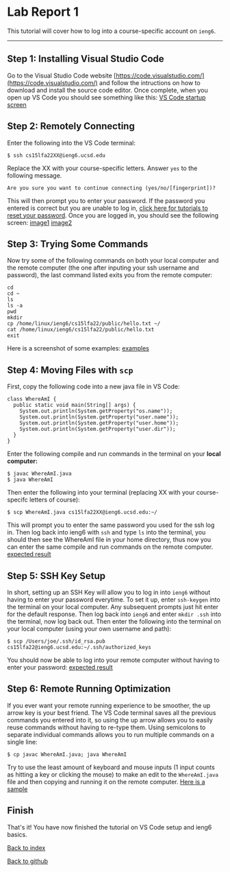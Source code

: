 # Lab Report 1
This tutorial will cover how to log into a course-specific account on `ieng6`.
***
## Step 1: Installing Visual Studio Code
Go to the Visual Studio Code website [https://code.visualstudio.com/](https://code.visualstudio.com/) and follow the intructions on how to download and install the source code editor. Once complete, when you open up VS Code you should see something like this:
[VS Code startup screen](https://imgur.com/a/jMDhBpS)
## Step 2: Remotely Connecting
Enter the following into the VS Code terminal:
```
$ ssh cs15lfa22XX@ieng6.ucsd.edu
```
Replace the XX with your course-specific letters. Answer `yes` to the following message.
```
Are you sure you want to continue connecting (yes/no/[fingerprint])?
```
This will then prompt you to enter your password. If the password you entered is correct but you are unable to log in, [click here for tutorials to reset your password](https://docs.google.com/document/d/1hs7CyQeh-MdUfM9uv99i8tqfneos6Y8bDU0uhn1wqho/edit). Once you are logged in, you should see the following screen:
[image1](https://imgur.com/WYp3UjY)
[image2](https://imgur.com/psl0i01)
## Step 3: Trying Some Commands
Now try some of the following commands on both your local computer and the remote computer (the one after inputing your ssh username and password), the last command listed exits you from the remote computer:
```
cd
cd ~
ls
ls -a
pwd
mkdir
cp /home/linux/ieng6/cs15lfa22/public/hello.txt ~/
cat /home/linux/ieng6/cs15lfa22/public/hello.txt
exit
```
Here is a screenshot of some examples:
[examples](https://imgur.com/5NQpO9q)
## Step 4: Moving Files with `scp`
First, copy the following code into a new java file in VS Code:
```
class WhereAmI {
  public static void main(String[] args) {
    System.out.println(System.getProperty("os.name"));
    System.out.println(System.getProperty("user.name"));
    System.out.println(System.getProperty("user.home"));
    System.out.println(System.getProperty("user.dir"));
  }
}
```
Enter the following compile and run commands in the terminal on your **local computer:**
```
$ javac WhereAmI.java
$ java WhereAmI
```
Then enter the following into your terminal (replacing XX with your course-specifc letters of course):
```
$ scp WhereAmI.java cs15lfa22XX@ieng6.ucsd.edu:~/
```
This will prompt you to enter the same password you used for the ssh log in. Then log back into ieng6 with `ssh` and type `ls` into the terminal, you should then see the WhereAmI file in your home directory, thus now you can enter the same compile and run commands on the remote computer.
[expected result](https://imgur.com/xfKYEvT)
## Step 5: SSH Key Setup
In short, setting up an SSH Key will allow you to log in into `ieng6` without having to enter your password everytime. To set it up, enter `ssh-keygen` into the terminal on your local computer. Any subsequent prompts just hit enter for the default response. Then log back into `ieng6` and enter `mkdir .ssh` into the terminal, now log back out. Then enter the following into the terminal on your local computer (using your own username and path):
```
$ scp /Users/joe/.ssh/id_rsa.pub cs15lfa22@ieng6.ucsd.edu:~/.ssh/authorized_keys
```
You should now be able to log into your remote computer without having to enter your password:
[expected result](https://imgur.com/glqBFXk)
## Step 6: Remote Running Optimization
If you ever want your remote running experience to be smoother, the up arrow key is your best friend. The VS Code terminal saves all the previous commands you entered into it, so using the up arrow allows you to easily reuse commands without having to re-type them. Using semicolons to separate individual commands allows you to run multiple commands on a single line:
```
$ cp javac WhereAmI.java; java WhereAmI
```
Try to use the least amount of keyboard and mouse inputs (1 input counts as hitting a key or clicking the mouse) to make an edit to the `WhereAmI.java` file and then copying and running it on the remote computer.
[Here is a sample](https://imgur.com/sCNPqgO)
## Finish
That's it! You have now finished the tutorial on VS Code setup and ieng6 basics.

[Back to index](https://tankstar03.github.io/cse15l-lab-reports/)

[Back to github](https://github.com/Tankstar03/cse15l-lab-reports)